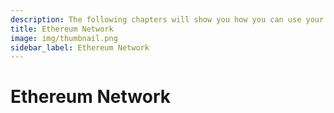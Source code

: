 ```yaml
---
description: The following chapters will show you how you can use your Finnie wallet to interact with the Ethereum blockchain.
title: Ethereum Network
image: img/thumbnail.png
sidebar_label: Ethereum Network
---
```


# Ethereum Network
